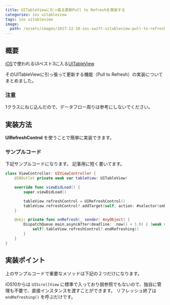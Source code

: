 ```yaml
---
title: UITableViewに引っ張る更新Pull to Refreshを実装する
categories: ios uitableview
tags: ios uitableview
image:
  path: /assets/images/2017-12-10-ios-swift-uitableview-pull-to-refresh.png
---
```

## 概要
[iOS](/categories/ios)で使われるUIベスト3に入る[UITableView](/tags#uitableview)

そのUITableViewに引っ張って更新する機能（Pull to Refresh）の実装についてまとめました。


### 注意
1クラスにねじ込んだので、データフロー周りは参考にしないでください。


## 実装方法
**UIRefreshControl** を使うことで簡単に実装できます。

### サンプルコード
下記サンプルコードになります。 記事用に短く書いてます。


```swift
class ViewController: UIViewController {
    @IBOutlet private weak var tableView: UITableView!

    override func viewDidLoad() {
        super.viewDidLoad()

        tableView.refreshControl = UIRefreshControl()
        tableView.refreshControl?.addTarget(self, action: #selector(onRefresh(_:)), for: .valueChanged)
    }

    @objc private func onRefresh(_ sender: AnyObject) {
        DispatchQueue.main.asyncAfter(deadline: .now() + 1.0) { [weak self] in
            self?.tableView.refreshControl?.endRefreshing()
        }
    }
}
```

## 実装ポイント

上のサンプルコードで重要なメソッドは下記の２つだけになります。

iOS10からは `UIScrollView` に標準で入っており弱参照でもないので、独自に管理も不要で、直接インスタンスを渡すことができます。
リフレッシュ終了は `endRefreshing()` を呼ぶだけです。
